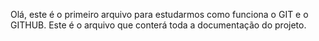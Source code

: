 Olá, este é o primeiro arquivo para estudarmos como funciona o GIT e o GITHUB. 
Este é o arquivo que conterá toda a documentação do projeto.